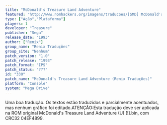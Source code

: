 ```yaml
---
title: "McDonald's Treasure Land Adventure"
featured: "http://www.romhackers.org/imagens/traducoes/[SMD] McDonald's Treasure Land Adventure - Renix Traduções - 1.png"
type: ["Ação","Plataforma"]
players: 1
developer: "Treasure"
publisher: "Sega"
release_date: "1993"
author: ["Renix"]
group_name: "Renix Traduções"
group_site: "Nenhum"
patch_version: "1.0"
patch_release: "1993"
patch_format: "IPS"
patch_status: "???"
id: "330"
patch_name: "McDonald's Treasure Land Adventure (Renix Traduções)"
platform: "Console"
system: "Mega Drive"
---
```


Uma boa tradução. Os textos estão traduzidos e parcialmente acentuados, mas nenhum gráfico foi editado.ATENÇÃO:Esta tradução deve ser aplicada na ROM original McDonald's Treasure Land Adventure (U) [!].bin, com CRC32 04EF4899.